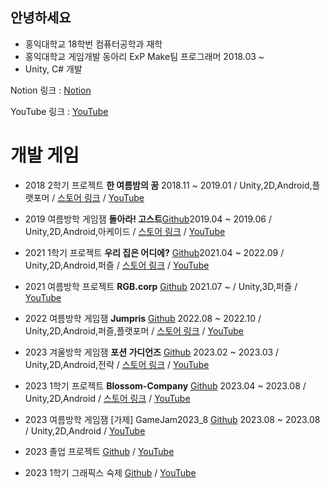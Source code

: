 ## 안녕하세요
* 홍익대학교 18학번 컴퓨터공학과 재학
* 홍익대학교 게임개발 동아리 ExP Make팀 프로그래머 2018.03 ~ 
* Unity, C# 개발

Notion 링크 : [Notion](https://www.notion.so/Game-Programmer-6d24e70871254eb8a9e825f7ba365cec)

YouTube 링크 : [YouTube](https://www.youtube.com/channel/UCNdSMTH1-QA_hr3JVzY_F1Q)


# 개발 게임
* 2018 2학기 프로젝트 **한 여름밤의 꿈** 2018.11 ~ 2019.01 / Unity,2D,Android,플랫포머 / [스토어 링크](https://play.google.com/store/apps/details?id=com.Summer.Dream) / [YouTube](https://youtu.be/kYYNy8Jp-vw)

* 2019 여름방학 게임잼 **돌아라! 고스트**[Github](https://github.com/ParkSungTaek/GameJam_Ghost)2019.04 ~ 2019.06 / Unity,2D,Android,아케이드 / [스토어 링크](https://play.google.com/store/apps/details?id=com.ExPBlue.RollingGhost) / [YouTube](https://youtu.be/B4OP2eYnKsg)


* 2021 1학기 프로젝트 **우리 집은 어디에?** [Github](https://github.com/ParkSungTaek/Where_Is_My_House_2021_SemesterProject)2021.04 ~ 2022.09 / Unity,2D,Android,퍼즐 / [스토어 링크](https://play.google.com/store/apps/details?id=com.ExP.Where_Is_My_House) / [YouTube](https://youtu.be/EEzlOx_suOk)


* 2021 여름방학 프로젝트 **RGB.corp** [Github](https://github.com/ParkSungTaek/RGB.corp_2021_Summer_Vacation) 2021.07 ~ / Unity,3D,퍼즐 / [YouTube](https://youtu.be/LA7z6z5AMIU)

 * 2022 여름방학 게임잼  **Jumpris** [Github](https://github.com/ParkSungTaek/Jumpris_2022_Summer_Game_Jam) 2022.08 ~ 2022.10 / Unity,2D,Android,퍼즐,플랫포머 / [스토어 링크](https://play.google.com/store/apps/details?id=com.DefaultCompany.Game_Jam_Re_New_AL) / [YouTube](https://youtu.be/N8d_IQlmzDQ)
 
 * 2023 겨울방학 게임잼  **포션 가디언즈** [Github](https://github.com/ParkSungTaek/Portion_Guardians_2023_First_Semester_GameJam) 2023.02 ~ 2023.03 / Unity,2D,Android,전략 / [스토어 링크](https://play.google.com/store/apps/details?id=com.ExPStudio.ParkSeongTeak) / [YouTube](https://youtu.be/4pjcoYA2_8k)

 * 2023 1학기 프로젝트  **Blossom-Company** [Github](https://github.com/ParkSungTaek/Blossom-Company) 2023.04 ~ 2023.08 / Unity,2D,Android / [스토어 링크](https://play.google.com/store/apps/details?id=com.ExP_Studio.BlossomCompany&hl=ko-KR) / [YouTube](https://youtu.be/vNHlB-I5te0)

 * 2023 여름방학 게임잼 [가제] GameJam2023_8 [Github](https://github.com/ParkSungTaek/GameJam2023_8) 2023.08 ~ 2023.08 / Unity,2D,Android / [YouTube](https://www.youtube.com/watch?v=pOeVScuTMek&ab_channel=%EB%B0%95%EC%84%B1%ED%83%9D)

 * 2023 졸업 프로젝트 [Github](https://github.com/ParkSungTaek/GraduationProject) / [YouTube](https://youtu.be/rjGuypG44-4)
 * 2023 1학기 그래픽스 숙제 [Github](https://github.com/ParkSungTaek/GraphicsProject) / [YouTube](https://youtu.be/T7Dc6MUAPuU)

